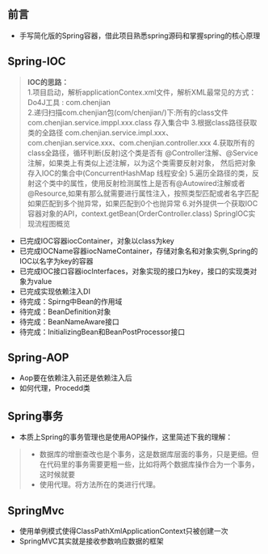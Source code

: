 ## 前言
* 手写简化版的Spring容器，借此项目熟悉spring源码和掌握spring的核心原理

## Spring-IOC
> **IOC的思路：**  
1.项目启动，解析applicationContex.xml文件，解析XML最常见的方式：Do4J工具 : com.chenjian  
2.递归扫描com.chenjian包(com/chenjian/)下:所有的class文件  com.chenjian.service.imppl.xxx.class 存入集合中
3.根据class路径获取类的全路径 com.chenjian.service.impl.xxx、com.chenjian.service.xxx、com.chenjian.controller.xxx
4.获取所有的class全路径，循环判断(反射)这个类是否有 @Controller注解、@Service注解，如果类上有类似上述注解，以为这个类需要反射对象，
  然后把对象存入IOC的集合中(ConcurrentHashMap 线程安全)
5.遍历全路径的类，反射这个类中的属性，使用反射检测属性上是否有@Autowired注解或者@Resource,如果有那么就需要进行属性注入，按照类型匹配或者名字匹配
  如果匹配到多个抛异常，如果匹配到0个也抛异常
6.对外提供一个获取IOC容器对象的API，context.getBean(OrderController.class)
> SpringIOC实现流程图概览

* 已完成IOC容器iocContainer，对象以class为key
* 已完成IOCName容器iocNameContainer，存储对象名和对象实例,Spring的IOC以名字为key的容器
* 已完成IOC接口容器iocInterfaces，对象实现的接口为key，接口的实现类对象为value
* 已完成实现依赖注入DI
* 待完成：Spirng中Bean的作用域
* 待完成：BeanDefinition对象
* 待完成：BeanNameAware接口
* 待完成：InitializingBean和BeanPostProcessor接口

## Spring-AOP
* Aop要在依赖注入前还是依赖注入后
* 如何代理，Procedd类

## Spring事务
* 本质上Spring的事务管理也是使用AOP操作，这里简述下我的理解：
> * 数据库的增删查改也是个事务，这是数据库层面的事务，只是更细。但在代码里的事务需要更粗一些，比如将两个数据库操作合为一个事务，这时候就要
> * 使用代理。将方法所在的类进行代理。
>

## SpringMvc
* 使用单例模式使得ClassPathXmlApplicationContext只被创建一次
* SpringMVC其实就是接收参数响应数据的框架